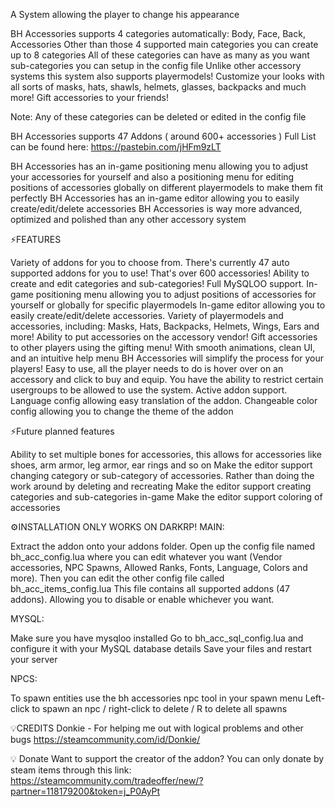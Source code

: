 A System allowing the player to change his appearance

BH Accessories supports 4 categories automatically: Body, Face, Back, Accessories
Other than those 4 supported main categories you can create up to 8 categories
All of these categories can have as many as you want sub-categories you can setup in the config file
Unlike other accessory systems this system also supports playermodels!
Customize your looks with all sorts of masks, hats, shawls, helmets, glasses, backpacks and much more!
Gift accessories to your friends!


Note: Any of these categories can be deleted or edited in the config file

BH Accessories supports 47 Addons ( around 600+ accessories )
Full List can be found here: https://pastebin.com/jHFm9zLT

BH Accessories has an in-game positioning menu allowing you to adjust your accessories for yourself and also a positioning menu for editing positions of accessories globally on different playermodels to make them fit perfectly
BH Accessories has an in-game editor allowing you to easily create/edit/delete accessories
BH Accessories is way more advanced, optimized and polished than any other accessory system

⚡️FEATURES

Variety of addons for you to choose from. There's currently 47 auto supported addons for you to use! That's over 600 accessories!
Ability to create and edit categories and sub-categories!
Full MySQLOO support.
In-game positioning menu allowing you to adjust positions of accessories for yourself or globally for specific playermodels
In-game editor allowing you to easily create/edit/delete accessories.
Variety of playermodels and accessories, including: Masks, Hats, Backpacks, Helmets, Wings, Ears and more!
Ability to put accessories on the accessory vendor!
Gift accessories to other players using the gifting menu!
With smooth animations, clean UI, and an intuitive help menu BH Accessories will simplify the process for your players!
Easy to use, all the player needs to do is hover over on an accessory and click to buy and equip.
You have the ability to restrict certain usergroups to be allowed to use the system.
Active addon support.
Language config allowing easy translation of the addon.
Changeable color config allowing you to change the theme of the addon


⚡️Future planned features

Ability to set multiple bones for accessories, this allows for accessories like shoes, arm armor, leg armor, ear rings and so on
Make the editor support changing category or sub-category of accessories. Rather than doing the work around by deleting and recreating
Make the editor support creating categories and sub-categories in-game
Make the editor support coloring of accessories


⚙️INSTALLATION
ONLY WORKS ON DARKRP!
MAIN:

Extract the addon onto your addons folder.
Open up the config file named bh_acc_config.lua where you can edit whatever you want (Vendor accessories, NPC Spawns, Allowed Ranks, Fonts, Language, Colors and more). Then you can edit the other config file called bh_acc_items_config.lua This file contains all supported addons (47 addons). Allowing you to disable or enable whichever you want.

MYSQL:

Make sure you have mysqloo installed
Go to bh_acc_sql_config.lua and configure it with your MySQL database details
Save your files and restart your server

NPCS:

To spawn entities use the bh accessories npc tool in your spawn menu
Left-click to spawn an npc / right-click to delete / R to delete all spawns

💡CREDITS
Donkie - For helping me out with logical problems and other bugs
https://steamcommunity.com/id/Donkie/

💡 Donate
Want to support the creator of the addon?
You can only donate by steam items through this link:
https://steamcommunity.com/tradeoffer/new/?partner=118179200&token=j_P0AyPt
